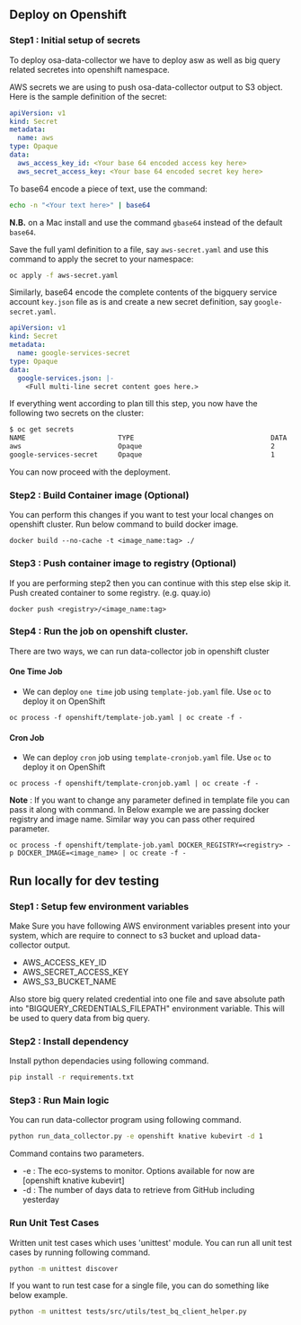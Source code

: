 

## Deploy on Openshift 

### Step1 : Initial setup of secrets

To deploy osa-data-collector we have to deploy asw as well as big query related secretes into openshift namespace. 

AWS secrets we are using to push osa-data-collector output to S3 object. Here is the sample definition of the secret:
```yaml
apiVersion: v1
kind: Secret
metadata:
  name: aws
type: Opaque
data:
  aws_access_key_id: <Your base 64 encoded access key here>
  aws_secret_access_key: <Your base 64 encoded secret key here>
```
To base64 encode a piece of text, use the command:
```bash
echo -n "<Your text here>" | base64
```
**N.B.** on a Mac install and use the command `gbase64` instead of the default `base64`.

Save the full yaml definition to a file, say `aws-secret.yaml` and use this command
to apply the secret to your namespace:

```bash
oc apply -f aws-secret.yaml
```

Similarly, base64 encode the complete contents of the bigquery service account `key.json` file as is and create
a new secret definition, say `google-secret.yaml`.

```yaml
apiVersion: v1
kind: Secret
metadata:
  name: google-services-secret
type: Opaque
data:
  google-services.json: |-
    <Full multi-line secret content goes here.>
```
If everything went according to plan till this step, you now have the following two secrets on the cluster:
```bash
$ oc get secrets
NAME                       TYPE                                  DATA   AGE
aws                        Opaque                                2      22h
google-services-secret     Opaque                                1      22h
```

You can now proceed with the deployment.

### Step2 : Build Container image (Optional)

You can perform this changes if you want to test your local changes on openshift cluster. Run below command to build docker image. 
```
docker build --no-cache -t <image_name:tag> ./
```

### Step3 : Push container image to registry (Optional)

If you are performing step2 then you can continue with this step else skip it. Push created container to some registry. (e.g. quay.io)

```
docker push <registry>/<image_name:tag>
```

### Step4 : Run the job on openshift cluster. 

There are two ways, we can run data-collector job in openshift cluster

#### One Time Job
* We can deploy `one time` job using `template-job.yaml` file. Use `oc` to deploy it on OpenShift
```
oc process -f openshift/template-job.yaml | oc create -f -
```

#### Cron Job
* We can deploy `cron` job using `template-cronjob.yaml` file. Use `oc` to deploy it on OpenShift
```
oc process -f openshift/template-cronjob.yaml | oc create -f -
```
**Note** : If you want to change any parameter defined in template file you can pass it along with command. 
In Below example we are passing docker registry and image name. Similar way you can pass other required parameter. 
```
oc process -f openshift/template-job.yaml DOCKER_REGISTRY=<registry> -p DOCKER_IMAGE=<image_name> | oc create -f -
```
## Run locally for dev testing 

### Step1 : Setup few environment variables

Make Sure you have following AWS environment variables present into your system, which are require to connect to s3 bucket and upload data-collector output. 
- AWS_ACCESS_KEY_ID
- AWS_SECRET_ACCESS_KEY 
- AWS_S3_BUCKET_NAME 

Also store big query related credential into one file and save absolute path into "BIGQUERY_CREDENTIALS_FILEPATH" environment variable. This will be used to query data from big query. 


### Step2 : Install dependency

Install python dependacies using following command. 
```bash
pip install -r requirements.txt 
```
### Step3 :  Run Main logic

You can run data-collector program using following command. 
```bash
python run_data_collector.py -e openshift knative kubevirt -d 1
```
Command contains two parameters. 
* -e : The eco-systems to monitor. Options available for now  are [openshift knative kubevirt]
* -d : The number of days data to retrieve from GitHub including yesterday

### Run Unit Test Cases
Written unit test cases which uses 'unittest' module. You can run all unit test cases by running following command. 
```bash
python -m unittest discover
```
If you want to run test case for a single file, you can do something like below example.
```bash
python -m unittest tests/src/utils/test_bq_client_helper.py 
```
